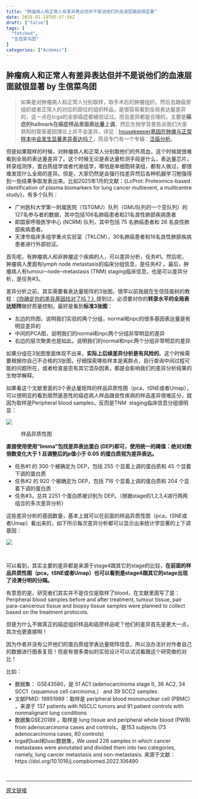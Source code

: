 ```yaml
---
title: "肿瘤病人和正常人有差异表达但并不是说他们的血液层面就很显著"
date: 2025-01-19T05:57:56Z
draft: ["false"]
tags: [
  "fetched",
  "生信菜鸟团"
]
categories: ["Acdemic"]
---
```

肿瘤病人和正常人有差异表达但并不是说他们的血液层面就很显著 by 生信菜鸟团
------
<div><section data-tool="mdnice编辑器" data-website="https://www.mdnice.com"><blockquote data-tool="mdnice编辑器"><span></span><p>如果是对肿瘤病人和正常人分别取样，取手术后的肿瘤组织，然后去跟癌旁组织或者正常人的对应的部位的组织样品，是很容易看到全局表达量差异的，这一点在tcga的全部癌症都被验证过。而且差异都是合理的，主要是<strong>癌症的hallmark在癌症样品里面表达量上调</strong>，然后生物学背景告诉我们大家熟知的管家基因理论上并不会差异，详见：<a href="https://mp.weixin.qq.com/s?__biz=MzAxMDkxODM1Ng==&amp;mid=2247537074&amp;idx=1&amp;sn=47aa459e55eeb5dd16dbe574f964b560&amp;scene=21#wechat_redirect" data-linktype="2">housekeeper基因在肿瘤与正常样本中会发生显著差异表达吗？</a>，而且专门有一个专辑：<a href="http://mp.weixin.qq.com/s?__biz=MzAxMDkxODM1Ng==&amp;mid=2247525143&amp;idx=2&amp;sn=7685bef7e1301a6c33c8954e05111bc9&amp;chksm=9b4b23acac3caaba76a663e0d6403b2d19ad98df8542ab49e35e9c425ddc287d90a6b1f9e193&amp;scene=21#wechat_redirect" data-linktype="2">泛癌分析</a>。</p></blockquote><p data-tool="mdnice编辑器">但是如果取样的时候，对肿瘤病人和正常人分别取他们的外周血，这个时候就很难看到全局的表达量差异了。这个时候无论是表达量检测手段是什么，表达量芯片，转录组测序，蛋白质组学或者代谢组学，哪怕是单细胞转录组，都有人做过，都很难发现什么全局的差异。但是，大家仍然是会强行找差异然后各种机器学习勉强得到一些结果争取发表出来。比如2025年1月的文献：《LcProt: Proteomics-based identification of plasma biomarkers for lung cancer multievent, a multicentre study》，有多个队列：</p><ul data-tool="mdnice编辑器"><li><section>广州医科大学第一附属医院（1STGMU）队列（GMU队列的一个亚队列）的127名参与者的数据，其中包括106名肺癌患者和21名良性肺部疾病患者</section></li><li><section>即国家呼吸医学中心 (NCRM) 队列，其中包括 75 名肺癌患者和 26 名良性肺部疾病患者。</section></li><li><section>天津市临床多组学重点实验室（TKLCM），30名肺癌患者和16名良性肺部疾病患者进行外部验证。</section></li></ul><p data-tool="mdnice编辑器">首先呢，有肿瘤病人和非肿瘤这个疾病的人，可以差异分析，任务#1。然后呢，肿瘤病人里面有lymph node metastasis的临床分组信息，是任务#2 。最后，肿瘤病人有tumour‒node‒metastasis (TNM) staging临床信息，也是可以差异分析，是任务#3。</p><p data-tool="mdnice编辑器">差异分析之前，其实需要看表达量矩阵的3张图。很早以前我就在生信技能树的教程：<a href="https://mp.weixin.qq.com/s?__biz=MzAxMDkxODM1Ng==&amp;mid=2247491228&amp;idx=1&amp;sn=34fed09dec0f8c27bd408ba8476d9133&amp;scene=21#wechat_redirect" data-linktype="2">《你确定你的差异基因找对了吗？》</a>提到过，必须要对你的<strong>转录水平的全局表达矩阵</strong>做好质量控制，最好是看到<strong>标准3张图</strong>：</p><ul data-tool="mdnice编辑器"><li><section>左边的热图，说明我们实验的两个分组，normal和npc的很多基因表达量是有明显差异的</section></li><li><section>中间的PCA图，说明我们的normal和npc两个分组非常明显的差异</section></li><li><section>右边的层次聚类也是如此，说明我们的normal和npc两个分组非常明显的差异</section></li></ul><p data-tool="mdnice编辑器">如果分组在3张图里面体现不出来，<strong>实际上后续差异分析是有风险的</strong>。这个时候需要根据你自己不合格的3张图，仔细探索哪些样本是离群点，自行查询中间过程可能的问题所在，或者检查是否有其它混杂因素，都是会影响我们的差异分析结果的生物学解释。</p><p data-tool="mdnice编辑器">如果看这个文献里面的3个表达量矩阵的样品异质性图（pca，tSNE或者Umap），可以很明显的看到居然是恶性的癌症病人样品跟良性疾病的样品差异很难区分，就因为取样是Peripheral blood samples，反而是TNM  staging临床信息分组很明显：</p><p><img data-galleryid="" data-imgfileid="100047488" data-ratio="0.2149425287356322" data-s="300,640" data-src="https://mmbiz.qpic.cn/mmbiz_png/iaRJcrq2LosicLZpTM2mdM6SxBiaD3McRrxCHtBGbHtaO77nvPPe4yia6Lr9XKL8yj90fPheQN3Uctbbez2ybqMnhg/640?wx_fmt=png&amp;from=appmsg" data-type="png" data-w="1740" src="https://mmbiz.qpic.cn/mmbiz_png/iaRJcrq2LosicLZpTM2mdM6SxBiaD3McRrxCHtBGbHtaO77nvPPe4yia6Lr9XKL8yj90fPheQN3Uctbbez2ybqMnhg/640?wx_fmt=png&amp;from=appmsg"></p><figure data-tool="mdnice编辑器"><figcaption>样品异质性图</figcaption></figure><p data-tool="mdnice编辑器"><strong>直接使用使用“limma”包找差异表达蛋白 (DEP)即可，使用统一的阈值：绝对对数倍数变化大于 1 且调整后的<em>p</em>值小于 0.05 的蛋白质视为差异表达。</strong></p><ul data-tool="mdnice编辑器"><li><section>任务#1 的 300 个被确定为 DEP，包括 255 个显着上调的蛋白质和 45 个显着下调的蛋白质</section></li><li><section>任务#2 的 920 个被确定为 DEP，包括 716 个显着上调的蛋白质和 204 个显着下调的蛋白质</section></li><li><section>任务#3，总共 2251 个蛋白质被识别为 DEP。（根据stage的1,2,3,4进行两两组合的多次差异分析）</section></li></ul><p data-tool="mdnice编辑器">这些差异分析的基因数量，基本上就可以在前面的样品异质性图（pca，tSNE或者Umap）看出来的，如下所示每次差异分析都可以显示出来统计学显著的上下调基因：</p><p><img data-galleryid="" data-imgfileid="100047489" data-ratio="0.7533875338753387" data-s="300,640" data-src="https://mmbiz.qpic.cn/mmbiz_png/iaRJcrq2LosicLZpTM2mdM6SxBiaD3McRrxy5umetmeG6wFbXZsDOqCzrZO7e2vp6CYCfmLJfP8japh6IkrClQU9A/640?wx_fmt=png&amp;from=appmsg" data-type="png" data-w="1476" src="https://mmbiz.qpic.cn/mmbiz_png/iaRJcrq2LosicLZpTM2mdM6SxBiaD3McRrxy5umetmeG6wFbXZsDOqCzrZO7e2vp6CYCfmLJfP8japh6IkrClQU9A/640?wx_fmt=png&amp;from=appmsg"></p><figure data-tool="mdnice编辑器"><figcaption> </figcaption></figure><p data-tool="mdnice编辑器">可以看到，其实主要的差异都是来源于stage4跟其它的stage的比较，<strong>在前面的样品异质性图（pca，tSNE或者Umap）也可以看到是stage4跟其它的stage出现了泾渭分明的分隔。</strong></p><p data-tool="mdnice编辑器">有意思的是，研究者们其实并不是仅仅是取样了blood，在文献里面写了是：Peripheral blood samples before and after treatment, tumour tissue, pair para-cancerous tissue and biopsy tissue samples were planned to collect based on the treatment protocols.</p><p data-tool="mdnice编辑器">但是为什么不做真正的癌症组织样品和癌旁样品呢？他们的差异首先是更大一点，其次也更直接啊！</p><p data-tool="mdnice编辑器">因为作者并没有公开他们的蛋白质组学表达量矩阵信息，所以没办法针对作者自己的数据进行图表复现！但是有很多类似的实验设计可以试试看跟这个研究做的对比！</p><p data-tool="mdnice编辑器">比如：</p><ul data-tool="mdnice编辑器"><li><section>数据集： GSE43580，是 51 AC1 (adenocarcinoma stage I), 36 AC2, 34 SCC1（squamous cell carcinoma,） and 39 SCC2 samples</section></li><li><section>文献PMID: 19951989：取样是 peripheral blood mononuclear cell (PBMC) ，来源于 137 patients with NSCLC tumors and 91 patient controls with nonmalignant lung conditions</section></li><li><section>数据集GSE20189 ，取样是 lung tissue and peripheral whole blood (PWB) from adenocarcinoma cases and controls，是153 subjects (73 adenocarcinoma cases, 80 controls)</section></li><li><section>tcga的luad和lusc数据集，We used 226 samples in which cancer metastases were annotated and divided them into two categories, namely, lung cancer metastasis and non-metastasis. 来源于文献：https://doi.org/10.1016/j.compbiomed.2022.106490</section></li></ul></section><p><br></p><p><mp-style-type data-value="10000"></mp-style-type></p></div>  
<hr>
<a href="https://mp.weixin.qq.com/s/2nlgwvJ-Msna1W96k8mMmA",target="_blank" rel="noopener noreferrer">原文链接</a>
